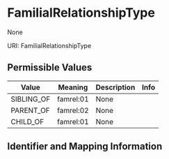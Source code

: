 # FamilialRelationshipType

None

URI: FamilialRelationshipType

## Permissible Values

| Value | Meaning | Description | Info |
| --- | --- | --- | --- |
| SIBLING_OF | famrel:01 | None | |
| PARENT_OF | famrel:02 | None | |
| CHILD_OF | famrel:01 | None | |


## Identifier and Mapping Information





